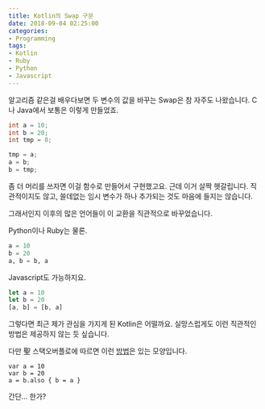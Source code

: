 ```yaml
---
title: Kotlin의 Swap 구문
date: 2018-09-04 02:25:00
categories:
- Programming
tags:
- Kotlin
- Ruby
- Python
- Javascript
---
```


알고리즘 같은걸 배우다보면 두 변수의 값을 바꾸는 Swap은 참 자주도 나왔습니다.
C나 Java에서 보통은 이렇게 만들었죠.
```java
int a = 10;
int b = 20;
int tmp = 0;

tmp = a;
a = b;
b = tmp;
```
좀 더 머리를 쓰자면 이걸 함수로 만들어서 구현했고요.
근데 이거 살짝 헷갈립니다. 직관적이지도 않고, 쓸데없는 임시 변수가 하나 추가되는 것도 마음에 들지는 않습니다.

그래서인지 이후의 많은 언어들이 이 교환을 직관적으로 바꾸었습니다.

Python이나 Ruby는 물론.
```python
a = 10
b = 20
a, b = b, a
```

Javascript도 가능하지요.

```javascript
let a = 10
let b = 20
[a, b] = [b, a]
```

그렇다면 최근 제가 관심을 가지게 된 Kotlin은 어떨까요.
실망스럽게도 이런 직관적인 방법은 제공하지 않는 듯 싶습니다.

다만 聖 스택오버플로에 따르면 이런 [방법](https://stackoverflow.com/questions/45377802/swap-function-in-kotlin)은 있는 모양입니다.

```
var a = 10
var b = 20
a = b.also { b = a }
```

간단... 한가?